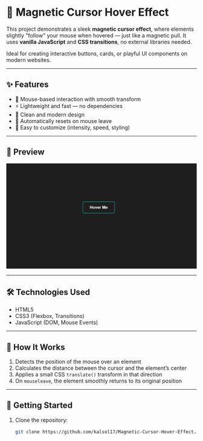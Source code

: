 # 🧲 Magnetic Cursor Hover Effect

This project demonstrates a sleek **magnetic cursor effect**, where elements slightly "follow" your mouse when hovered — just like a magnetic pull. It uses **vanilla JavaScript** and **CSS transitions**, no external libraries needed.

Ideal for creating interactive buttons, cards, or playful UI components on modern websites.

---

## ✨ Features

- 🎯 Mouse-based interaction with smooth transform
- ⚡ Lightweight and fast — no dependencies
- 🎨 Clean and modern design
- 🔁 Automatically resets on mouse leave
- 🧰 Easy to customize (intensity, speed, styling)

---

## 📸 Preview

![Preview](hover.png) 

---

## 🛠 Technologies Used

- HTML5
- CSS3 (Flexbox, Transitions)
- JavaScript (DOM, Mouse Events)

---

## 🧪 How It Works

1. Detects the position of the mouse over an element
2. Calculates the distance between the cursor and the element’s center
3. Applies a small CSS `translate()` transform in that direction
4. On `mouseleave`, the element smoothly returns to its original position

---

## 🚀 Getting Started

1. Clone the repository:

   ```bash
   git clone https://github.com/kalsol17/Magnetic-Cursor-Hover-Effect.git

